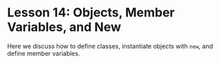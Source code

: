 # Lesson 14: Objects, Member Variables, and New

Here we discuss how to define classes, instantiate objects with `new`, and define member variables. 